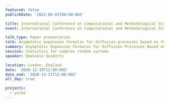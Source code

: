 ```yaml
---
featured: false
publishDate: '2022-06-01T00:00:00Z'

title: International Conference on Computational and Methodological Statistics (CMStatistics)
event: International Conference on Computational and Methodological Statistics

talk_type: Paper presentation
talk: Asymptotic expansion formulas for diffusion processes based on the perturbation method
summary: Asymptotic Expansion Formulas for Diffusion Processes Based on the Perturbation Method
session: Statistics for complex random systems
speaker: Emanuele Guidotti

location: London, England
date: '2020-12-19T12:00:00Z'
date_end: '2020-12-21T12:00:00Z'
all_day: true

projects:
  - yuima
---
```

